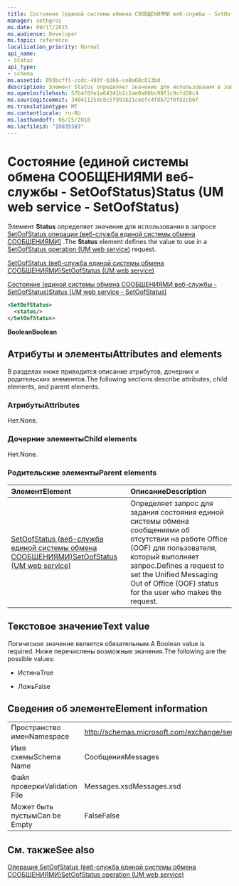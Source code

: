 ```yaml
---
title: Состояние (единой системы обмена СООБЩЕНИЯМИ веб-службы - SetOofStatus)
manager: sethgros
ms.date: 09/17/2015
ms.audience: Developer
ms.topic: reference
localization_priority: Normal
api_name:
- Status
api_type:
- schema
ms.assetid: 893bcff1-ccdc-493f-b366-ce8a68c813bd
description: Элемент Status определяет значение для использования в запросе SetOofStatus операции (веб-служба единой системы обмена СООБЩЕНИЯМИ).
ms.openlocfilehash: 57b4f8fe1a64341b1c2ae0a06bc98f1c9cfd28c4
ms.sourcegitcommit: 34041125dc8c5f993b21cebfc4f8b72f0fd2cb6f
ms.translationtype: MT
ms.contentlocale: ru-RU
ms.lasthandoff: 06/25/2018
ms.locfileid: "19835583"
---
```

# <a name="status-um-web-service---setoofstatus"></a><span data-ttu-id="82372-103">Состояние (единой системы обмена СООБЩЕНИЯМИ веб-службы - SetOofStatus)</span><span class="sxs-lookup"><span data-stu-id="82372-103">Status (UM web service - SetOofStatus)</span></span>

<span data-ttu-id="82372-104">Элемент **Status** определяет значение для использования в запросе [SetOofStatus операции (веб-служба единой системы обмена СООБЩЕНИЯМИ)](setoofstatus-operation-um-web-service.md) .</span><span class="sxs-lookup"><span data-stu-id="82372-104">The **Status** element defines the value to use in a [SetOofStatus operation (UM web service)](setoofstatus-operation-um-web-service.md) request.</span></span> 
  
[<span data-ttu-id="82372-105">SetOofStatus (веб-служба единой системы обмена СООБЩЕНИЯМИ)</span><span class="sxs-lookup"><span data-stu-id="82372-105">SetOofStatus (UM web service)</span></span>](setoofstatus-um-web-service.md)
  
[<span data-ttu-id="82372-106">Состояние (единой системы обмена СООБЩЕНИЯМИ веб-службы - SetOofStatus)</span><span class="sxs-lookup"><span data-stu-id="82372-106">Status (UM web service - SetOofStatus)</span></span>](status-um-web-servicesetoofstatus.md)
  
```xml
<SetOofStatus>
  <status/>
</SetOofStatus>
```

 <span data-ttu-id="82372-107">**Boolean**</span><span class="sxs-lookup"><span data-stu-id="82372-107">**Boolean**</span></span>
## <a name="attributes-and-elements"></a><span data-ttu-id="82372-108">Атрибуты и элементы</span><span class="sxs-lookup"><span data-stu-id="82372-108">Attributes and elements</span></span>

<span data-ttu-id="82372-109">В разделах ниже приводится описание атрибутов, дочерних и родительских элементов.</span><span class="sxs-lookup"><span data-stu-id="82372-109">The following sections describe attributes, child elements, and parent elements.</span></span>
  
### <a name="attributes"></a><span data-ttu-id="82372-110">Атрибуты</span><span class="sxs-lookup"><span data-stu-id="82372-110">Attributes</span></span>

<span data-ttu-id="82372-111">Нет.</span><span class="sxs-lookup"><span data-stu-id="82372-111">None.</span></span>
  
### <a name="child-elements"></a><span data-ttu-id="82372-112">Дочерние элементы</span><span class="sxs-lookup"><span data-stu-id="82372-112">Child elements</span></span>

<span data-ttu-id="82372-113">Нет.</span><span class="sxs-lookup"><span data-stu-id="82372-113">None.</span></span>
  
### <a name="parent-elements"></a><span data-ttu-id="82372-114">Родительские элементы</span><span class="sxs-lookup"><span data-stu-id="82372-114">Parent elements</span></span>

|<span data-ttu-id="82372-115">**Элемент**</span><span class="sxs-lookup"><span data-stu-id="82372-115">**Element**</span></span>|<span data-ttu-id="82372-116">**Описание**</span><span class="sxs-lookup"><span data-stu-id="82372-116">**Description**</span></span>|
|:-----|:-----|
|[<span data-ttu-id="82372-117">SetOofStatus (веб-служба единой системы обмена СООБЩЕНИЯМИ)</span><span class="sxs-lookup"><span data-stu-id="82372-117">SetOofStatus (UM web service)</span></span>](setoofstatus-um-web-service.md) <br/> |<span data-ttu-id="82372-118">Определяет запрос для задания состояния единой системы обмена сообщениями об отсутствии на работе Office (OOF) для пользователя, который выполняет запрос.</span><span class="sxs-lookup"><span data-stu-id="82372-118">Defines a request to set the Unified Messaging Out of Office (OOF) status for the user who makes the request.</span></span>  <br/> |
   
## <a name="text-value"></a><span data-ttu-id="82372-119">Текстовое значение</span><span class="sxs-lookup"><span data-stu-id="82372-119">Text value</span></span>

<span data-ttu-id="82372-120">Логическое значение является обязательным.</span><span class="sxs-lookup"><span data-stu-id="82372-120">A Boolean value is required.</span></span> <span data-ttu-id="82372-121">Ниже перечислены возможные значения.</span><span class="sxs-lookup"><span data-stu-id="82372-121">The following are the possible values:</span></span>
  
- <span data-ttu-id="82372-122">Истина</span><span class="sxs-lookup"><span data-stu-id="82372-122">True</span></span>
    
- <span data-ttu-id="82372-123">Ложь</span><span class="sxs-lookup"><span data-stu-id="82372-123">False</span></span>
    
## <a name="element-information"></a><span data-ttu-id="82372-124">Сведения об элементе</span><span class="sxs-lookup"><span data-stu-id="82372-124">Element information</span></span>

|||
|:-----|:-----|
|<span data-ttu-id="82372-125">Пространство имен</span><span class="sxs-lookup"><span data-stu-id="82372-125">Namespace</span></span>  <br/> |http://schemas.microsoft.com/exchange/services/2006/messages  <br/> |
|<span data-ttu-id="82372-126">Имя схемы</span><span class="sxs-lookup"><span data-stu-id="82372-126">Schema Name</span></span>  <br/> |<span data-ttu-id="82372-127">Сообщения</span><span class="sxs-lookup"><span data-stu-id="82372-127">Messages</span></span>  <br/> |
|<span data-ttu-id="82372-128">Файл проверки</span><span class="sxs-lookup"><span data-stu-id="82372-128">Validation File</span></span>  <br/> |<span data-ttu-id="82372-129">Messages.xsd</span><span class="sxs-lookup"><span data-stu-id="82372-129">Messages.xsd</span></span>  <br/> |
|<span data-ttu-id="82372-130">Может быть пустым</span><span class="sxs-lookup"><span data-stu-id="82372-130">Can be Empty</span></span>  <br/> |<span data-ttu-id="82372-131">False</span><span class="sxs-lookup"><span data-stu-id="82372-131">False</span></span>  <br/> |
   
## <a name="see-also"></a><span data-ttu-id="82372-132">См. также</span><span class="sxs-lookup"><span data-stu-id="82372-132">See also</span></span>



[<span data-ttu-id="82372-133">Операция SetOofStatus (веб-служба единой системы обмена СООБЩЕНИЯМИ)</span><span class="sxs-lookup"><span data-stu-id="82372-133">SetOofStatus operation (UM web service)</span></span>](setoofstatus-operation-um-web-service.md)


